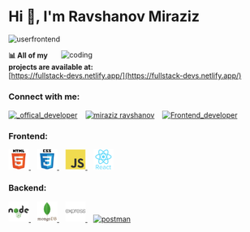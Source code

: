 <h1 align="start">Hi 👋, I'm Ravshanov Miraziz</h1>
<!-- <h3 align="start">A passionate frontend developer from Uzbekistan</h3> -->

<p align="left"> <img src="https://komarev.com/ghpvc/?username=userfrontend&label=Profile%20views&color=0e75b6&style=flat" alt="userfrontend" /> </p>
<img align="right" alt="coding" width="400" src="https://qph.cf2.quoracdn.net/main-qimg-7b994de7e7f9a66bf9c71dc68ebb9330">


<b>📊 All of my projects are available at:</b> <br/> [https://fullstack-devs.netlify.app/](https://fullstack-devs.netlify.app/)

<h3 align="left">Connect with me:</h3>
<p align="left">
<a href="https://www.instagram.com/_offical_developer/" target="blank"><img align="center" src="https://raw.githubusercontent.com/rahuldkjain/github-profile-readme-generator/master/src/images/icons/Social/instagram.svg" alt="_offical_developer" height="30" width="40" /></a>
&nbsp;&nbsp;
<a href="https://linkedin.com/in/miraziz-ravshanov-38630730a/" target="blank"><img align="center" src="https://raw.githubusercontent.com/rahuldkjain/github-profile-readme-generator/master/src/images/icons/Social/linked-in-alt.svg" alt="miraziz ravshanov" height="30" width="40" /></a>
&nbsp;&nbsp;
<a href="https://t.me/Frontend_deveIoper" target="blank"><img align="center" src="https://upload.wikimedia.org/wikipedia/commons/8/83/Telegram_2019_Logo.svg" alt="Frontend_deveIoper" height="35" width="40" /></a>
<!-- <a href="tel:+998934905134"> <img align="center" src="https://freesvg.org/img/phone-call-icon.png" alt="call" height="40" width="40" /></a> -->
</p>
<p align="left">
    <h3 align="left">Frontend:</h3>
    <a href="https://www.w3.org/html/" target="_blank" rel="noreferrer"> 
      <img src="https://raw.githubusercontent.com/devicons/devicon/master/icons/html5/html5-original-wordmark.svg" alt="html5" width="40" height="40"/> 
    </a> 
    &nbsp;&nbsp;
    <a href="https://www.w3schools.com/css/" target="_blank" rel="noreferrer"> 
      <img src="https://raw.githubusercontent.com/devicons/devicon/master/icons/css3/css3-original-wordmark.svg" alt="css3" width="40" height="40"/> 
    </a> 
    &nbsp;&nbsp;
    <a href="https://developer.mozilla.org/en-US/docs/Web/JavaScript" target="_blank" rel="noreferrer"> 
      <img src="https://raw.githubusercontent.com/devicons/devicon/master/icons/javascript/javascript-original.svg" alt="javascript" width="40" height="40"/> 
    </a> 
    &nbsp;&nbsp;
    <a href="https://reactjs.org/" target="_blank" rel="noreferrer"> 
      <img src="https://raw.githubusercontent.com/devicons/devicon/master/icons/react/react-original-wordmark.svg" alt="react" width="40" height="40"/> 
    </a> 
    <h3 align="left">Backend:</h3>
    <a href="https://nodejs.org" target="_blank" rel="noreferrer"> 
      <img src="https://raw.githubusercontent.com/devicons/devicon/master/icons/nodejs/nodejs-original-wordmark.svg" alt="nodejs" width="40" height="40"/> 
    </a> 
    &nbsp;&nbsp;
    <a href="https://www.mongodb.com/" target="_blank" rel="noreferrer"> 
      <img src="https://raw.githubusercontent.com/devicons/devicon/master/icons/mongodb/mongodb-original-wordmark.svg" alt="mongodb" width="40" height="40"/> 
    </a> 
    &nbsp;&nbsp;
    <a href="https://expressjs.com" target="_blank" rel="noreferrer"> 
      <img src="https://raw.githubusercontent.com/devicons/devicon/master/icons/express/express-original-wordmark.svg" alt="express" width="40" height="40"/> 
    </a> 
    &nbsp;&nbsp;
    <a href="https://postman.com" target="_blank" rel="noreferrer"> 
      <img src="https://www.vectorlogo.zone/logos/getpostman/getpostman-icon.svg" alt="postman" width="40" height="40"/> 
    </a>
<!--     <h4>More:</h4> -->
<!--     <a href="https://git-scm.com/" target="_blank" rel="noreferrer"> 
      <img src="https://www.vectorlogo.zone/logos/git-scm/git-scm-icon.svg" alt="git" width="40" height="40"/> 
    </a> 
    &nbsp;&nbsp;
    <a href="https://tailwindcss.com/" target="_blank" rel="noreferrer"> 
      <img src="https://www.vectorlogo.zone/logos/tailwindcss/tailwindcss-icon.svg" alt="tailwind" width="40" height="40"/> 
    </a> 
    &nbsp;&nbsp;
    <a href="https://www.typescriptlang.org/" target="_blank" rel="noreferrer"> 
      <img src="https://raw.githubusercontent.com/devicons/devicon/master/icons/typescript/typescript-original.svg" alt="typescript" width="40" height="40"/> 
    </a>  -->
</p>
</br>
<!-- <p><img align="left" src="https://github-readme-stats.vercel.app/api/top-langs?username=userfrontend&show_icons=true&locale=en&layout=compact" alt="userfrontend" /></p> -->

<p>&nbsp;
<!--   <img align="center" src="https://github-readme-stats.vercel.app/api?username=userfrontend&show_icons=true&locale=en" alt="userfrontend" /> -->
</p>

<p>
<!--   <img align="center" src="https://github-readme-streak-stats.herokuapp.com/?user=userfrontend&" alt="userfrontend" /> -->
</p>
